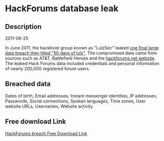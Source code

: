 # HackForums database leak

## Description

2011-06-25

In June 2011, the hacktivist group known as "LulzSec" leaked <a href="http://www.forbes.com/sites/andygreenberg/2011/06/25/lulzsec-says-goodbye-dumping-nato-att-gamer-data/" target="_blank" rel="noopener">one final large data breach they titled "50 days of lulz"</a>. The compromised data came from sources such as AT&T, Battlefield Heroes and the <a href="http://hackforums.net" target="_blank" rel="noopener">hackforums.net website</a>. The leaked Hack Forums data included credentials and personal information of nearly 200,000 registered forum users.

## Breached data

Dates of birth, Email addresses, Instant messenger identities, IP addresses, Passwords, Social connections, Spoken languages, Time zones, User website URLs, Usernames, Website activity

## Free download Link

[HackForums breach Free Download Link](https://link-to.net/1229997/48.88283048042696/dynamic/?r=aHR0cHM6Ly93d3cubWVkaWFmaXJlLmNvbS92aWV3L2FjTmx4Y1N5RHdCQjRJeS9oYWNrZm9ydW1zLm5ldC9maWxl)